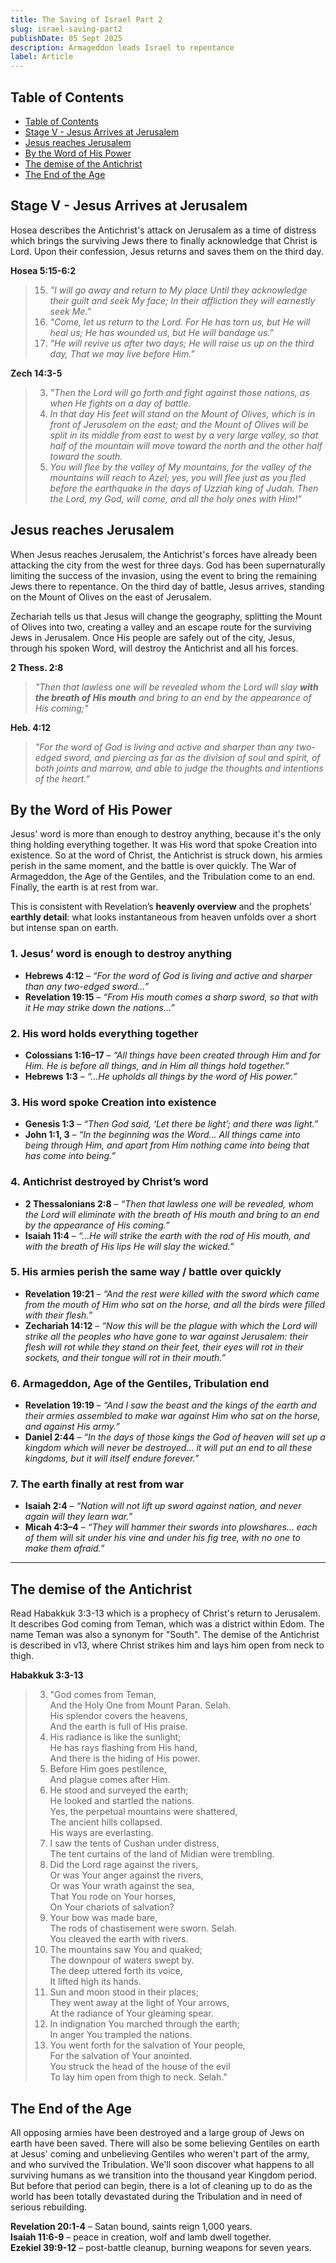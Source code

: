 ```yaml
---
title: The Saving of Israel Part 2
slug: israel-saving-part2
publishDate: 05 Sept 2025
description: Armageddon leads Israel to repentance
label: Article
---
```


## Table of Contents

- [Table of Contents](#table-of-contents)
- [Stage V - Jesus Arrives at Jerusalem](#stage-v---jesus-arrives-at-jerusalem)
- [Jesus reaches Jerusalem](#jesus-reaches-jerusalem)
- [By the Word of His Power](#by-the-word-of-his-power)
- [The demise of the Antichrist](#the-demise-of-the-antichrist)
- [The End of the Age](#the-end-of-the-age)

## Stage V - Jesus Arrives at Jerusalem

Hosea describes the Antichrist's attack on Jerusalem as a time of distress which brings the surviving Jews there to finally acknowledge that Christ is Lord. Upon their confession, Jesus returns and saves them on the third day.

**Hosea 5:15-6:2**

> 15. *"I will go away and return to My place Until they acknowledge their guilt and seek My face; In their affliction they will earnestly seek Me."*
> 16. *"Come, let us return to the Lord. For He has torn us, but He will heal us; He has wounded us, but He will bandage us."*
> 17. *"He will revive us after two days; He will raise us up on the third day, That we may live before Him."*

**Zech 14:3-5**

> 3. *"Then the Lord will go forth and fight against those nations, as when He fights on a day of battle.*  
> 4. *In that day His feet will stand on the Mount of Olives, which is in front of Jerusalem on the east; and the Mount of Olives will be split in its middle from east to west by a very large valley, so that half of the mountain will move toward the north and the other half toward the south.*  
> 5. *You will flee by the valley of My mountains, for the valley of the mountains will reach to Azel; yes, you will flee just as you fled before the earthquake in the days of Uzziah king of Judah. Then the Lord, my God, will come, and all the holy ones with Him!"*

## Jesus reaches Jerusalem

When Jesus reaches Jerusalem, the Antichrist's forces have already been attacking the city from the west for three days. God has been supernaturally limiting the success of the invasion, using the event to bring the remaining Jews there to repentance. On the third day of battle, Jesus arrives, standing on the Mount of Olives on the east of Jerusalem.

Zechariah tells us that Jesus will change the geography, splitting the Mount of Olives into two, creating a valley and an escape route for the surviving Jews in Jerusalem. Once His people are safely out of the city, Jesus, through his spoken Word, will destroy the Antichrist and all his forces.

**2 Thess. 2:8**

> *"Then that lawless one will be revealed whom the Lord will slay **with the breath of His mouth** and bring to an end by the appearance of His coming;"*

**Heb. 4:12**

> *"For the word of God is living and active and sharper than any two-edged sword, and piercing as far as the division of soul and spirit, of both joints and marrow, and able to judge the thoughts and intentions of the heart."*

## By the Word of His Power

Jesus' word is more than enough to destroy anything, because it's the only thing holding everything together. It was His word that spoke Creation into existence. So at the word of Christ, the Antichrist is struck down, his armies perish in the same moment, and the battle is over quickly. The War of Armageddon, the Age of the Gentiles, and the Tribulation come to an end. Finally, the earth is at rest from war.

This is consistent with Revelation’s **heavenly overview** and the prophets’ **earthly detail**: what looks instantaneous from heaven unfolds over a short but intense span on earth.

### **1. Jesus’ word is enough to destroy anything**

- **Hebrews 4:12** – *“For the word of God is living and active and sharper than any two-edged sword…”*
- **Revelation 19:15** – *“From His mouth comes a sharp sword, so that with it He may strike down the nations…”*

### **2. His word holds everything together**

- **Colossians 1:16–17** – *“All things have been created through Him and for Him. He is before all things, and in Him all things hold together.”*
- **Hebrews 1:3** – *“…He upholds all things by the word of His power.”*

### **3. His word spoke Creation into existence**

- **Genesis 1:3** – *“Then God said, ‘Let there be light’; and there was light.”*
- **John 1:1, 3** – *“In the beginning was the Word… All things came into being through Him, and apart from Him nothing came into being that has come into being.”*

### **4. Antichrist destroyed by Christ’s word**

- **2 Thessalonians 2:8** – *“Then that lawless one will be revealed, whom the Lord will eliminate with the breath of His mouth and bring to an end by the appearance of His coming.”*
- **Isaiah 11:4** – *“…He will strike the earth with the rod of His mouth, and with the breath of His lips He will slay the wicked.”*

### **5. His armies perish the same way / battle over quickly**

- **Revelation 19:21** – *“And the rest were killed with the sword which came from the mouth of Him who sat on the horse, and all the birds were filled with their flesh.”*
- **Zechariah 14:12** – *“Now this will be the plague with which the Lord will strike all the peoples who have gone to war against Jerusalem: their flesh will rot while they stand on their feet, their eyes will rot in their sockets, and their tongue will rot in their mouth.”*

### **6. Armageddon, Age of the Gentiles, Tribulation end**

- **Revelation 19:19** – *“And I saw the beast and the kings of the earth and their armies assembled to make war against Him who sat on the horse, and against His army.”*
- **Daniel 2:44** – *“In the days of those kings the God of heaven will set up a kingdom which will never be destroyed… it will put an end to all these kingdoms, but it will itself endure forever.”*

### **7. The earth finally at rest from war**

- **Isaiah 2:4** – *“Nation will not lift up sword against nation, and never again will they learn war.”*
- **Micah 4:3–4** – *“They will hammer their swords into plowshares… each of them will sit under his vine and under his fig tree, with no one to make them afraid.”*

---

## The demise of the Antichrist

Read Habakkuk 3:3-13 which is a prophecy of Christ's return to Jerusalem. It describes God coming from Teman, which was a district within Edom. The name Teman was also a synonym for "South". The demise of the Antichrist is described in v13, where Christ strikes him and lays him open from neck to thigh.

**Habakkuk 3:3-13**

> 3. "God comes from Teman,  
> And the Holy One from Mount Paran. Selah.  
> His splendor covers the heavens,  
> And the earth is full of His praise.  
> 4. His radiance is like the sunlight;  
> He has rays flashing from His hand,  
> And there is the hiding of His power.  
> 5. Before Him goes pestilence,  
> And plague comes after Him.  
> 6. He stood and surveyed the earth;  
> He looked and startled the nations.  
> Yes, the perpetual mountains were shattered,  
> The ancient hills collapsed.  
> His ways are everlasting.  
> 7. I saw the tents of Cushan under distress,  
> The tent curtains of the land of Midian were trembling.  
> 8. Did the Lord rage against the rivers,  
> Or was Your anger against the rivers,  
> Or was Your wrath against the sea,  
> That You rode on Your horses,  
> On Your chariots of salvation?  
> 9. Your bow was made bare,  
> The rods of chastisement were sworn. Selah.  
> You cleaved the earth with rivers.  
> 10. The mountains saw You and quaked;  
> The downpour of waters swept by.  
> The deep uttered forth its voice,  
> It lifted high its hands.  
> 11. Sun and moon stood in their places;  
> They went away at the light of Your arrows,  
> At the radiance of Your gleaming spear.  
> 12. In indignation You marched through the earth;  
> In anger You trampled the nations.  
> 13. You went forth for the salvation of Your people,  
> For the salvation of Your anointed.  
> You struck the head of the house of the evil  
> To lay him open from thigh to neck. Selah."  

## The End of the Age

All opposing armies have been destroyed and a large group of Jews on earth have been saved. There will also be some believing Gentiles on earth at Jesus' coming and unbelieving Gentiles who weren't part of the army, and who survived the Tribulation. We'll soon discover what happens to all surviving humans as we transition into the thousand year Kingdom period. But before that period can begin, there is a lot of cleaning up to do as the world has been totally devastated during the Tribulation and in need of serious rebuilding.

**Revelation 20:1-4** – Satan bound, saints reign 1,000 years.  
**Isaiah 11:6-9** – peace in creation, wolf and lamb dwell together.  
**Ezekiel 39:9-12** – post-battle cleanup, burning weapons for seven years.
